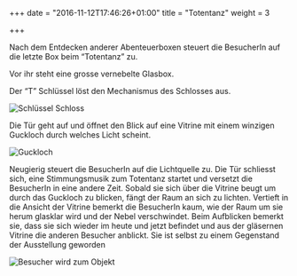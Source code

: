 +++
date = "2016-11-12T17:46:26+01:00"
title = "Totentanz"
weight = 3

+++

Nach dem Entdecken anderer Abenteuerboxen steuert die BesucherIn auf die letzte Box beim “Totentanz” zu.

Vor ihr steht eine grosse vernebelte Glasbox.

Der “T” Schlüssel löst den Mechanismus des Schlosses aus.

![Schlüssel Schloss](/museomix/img/7-SchluesselSchloss.png)

Die Tür geht auf und öffnet den Blick auf eine Vitrine mit einem winzigen Guckloch durch welches Licht scheint.

![Guckloch](/museomix/img/8-Guckloch.png)

Neugierig steuert die BesucherIn auf die Lichtquelle zu.
Die Tür schliesst sich, eine Stimmungsmusik zum Totentanz startet und versetzt die BesucherIn in eine andere Zeit.
Sobald sie sich über die Vitrine beugt um durch das Guckloch zu blicken, fängt der Raum an sich zu lichten.
Vertieft in die Ansicht der Vitrine bemerkt die BesucherIn kaum, wie der Raum um sie herum glasklar wird und der Nebel verschwindet.
Beim Aufblicken bemerkt sie, dass sie sich wieder im heute und jetzt befindet und aus der gläsernen Vitrine die anderen Besucher anblickt.
Sie ist selbst zu einem Gegenstand der Ausstellung geworden

![Besucher wird zum Objekt](/museomix/img/9-BesucherWirdZumObjekt.png)